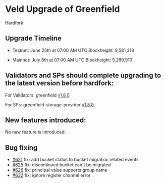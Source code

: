 # Veld Upgrade of Greenfield

<div class="doc-announce-info">
    <span class="version-tag">Hardfork</span>
</div>


## Upgrade Timeline

- Testnet: June 25th at 07:00 AM UTC Blockheight: 9,581,218

- Mainnet: July 8th at 07:00 AM UTC Blockheight: 9,269,910 

## Validators and SPs should complete upgrading to the latest version before hardfork: 

For Validators: greenfield [v1.8.0](https://github.com/bnb-chain/greenfield/releases/tag/v1.8.0?ref=bnbchain.ghost.io) 

For SPs: greenfield-storage-provider [v1.8.0](https://github.com/bnb-chain/greenfield-storage-provider/releases/tag/v1.8.0?ref=bnbchain.ghost.io)

## New features introduced: 

No new feature is introduced.

## Bug fixing
* [#621](https://github.com/bnb-chain/greenfield/pull/621) fix: add bucket status to bucket migration related events
* [#625](https://github.com/bnb-chain/greenfield/pull/625) fix: discontinued bucket can't be migrated
* [#626](https://github.com/bnb-chain/greenfield/pull/626) fix: principal value supports group name
* [#632](https://github.com/bnb-chain/greenfield/pull/632) fix: ignore register channel error


[//]: # (Reference: https://www.bnbchain.org/en/blog/bnb-greenfield-veld-hardfork)